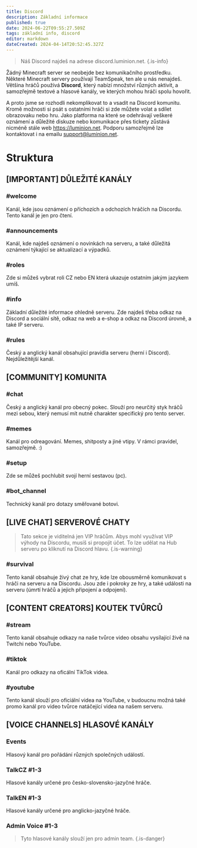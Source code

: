 ```yaml
---
title: Discord
description: Základní informace
published: true
date: 2024-06-22T09:55:27.509Z
tags: základní info, discord
editor: markdown
dateCreated: 2024-04-14T20:52:45.327Z
---
```


> Náš Discord najdeš na adrese discord.luminion.net.
{.is-info}

Žádný Minecraft server se neobejde bez komunikačního prostředku. Některé Minecraft servery používají TeamSpeak, ten ale u nás nenajdeš. Většina hráčů používá **Discord**, který nabízí množství různých aktivit, a samozřejmě textové a hlasové kanály, ve kterých mohou hráči spolu hovořit.

A proto jsme se rozhodli nekomplikovat to a vsadit na Discord komunitu. Kromě možnosti si psát s ostatními hráči si zde můžete volat a sdílet obrazovaku nebo hru. 
Jako platforma na které se odehrávají veškeré oznámení a důležité diskuze nebo komunikace přes tickety zůstává nicméně stále web https://luminion.net. Podporu samozřejmě lze kontaktovat i na emailu support@luminion.net.

# Struktura
## [IMPORTANT] DŮLEŽITÉ KANÁLY
### #welcome
Kanál, kde jsou oznámení o příchozích a odchozích hráčích na Discordu. Tento kanál je jen pro čtení.
### #announcements
Kanál, kde najdeš oznámení o novinkách na serveru, a také důležitá oznámení týkající se aktualizací a výpadků.
### #roles
Zde si můžeš vybrat roli CZ nebo EN která ukazuje ostatním jakým jazykem umíš.
### #info
Základní důležité informace ohledně serveru. Zde najdeš třeba odkaz na Discord a sociální sítě, odkaz na web a e-shop a odkaz na Discord úrovně, a také IP serveru.
### #rules
Český a anglický kanál obsahující pravidla serveru (herní i Discord). Nejdůležitější kanál.

## [COMMUNITY] KOMUNITA
### #chat
Český a anglický kanál pro obecný pokec. Slouží pro neurčitý styk hráčů mezi sebou, který nemusí mít nutně charakter specifický pro tento server.

### #memes
Kanál pro odreagování. Memes, shitposty a jiné vtipy. V rámci pravidel, samozřejmě. :)

### #setup
Zde se můžeš pochlubit svojí herní sestavou (pc).

### #bot_channel
Technický kanál pro dotazy směřované botovi.

## [LIVE CHAT] SERVEROVÉ CHATY
> Tato sekce je viditelná jen VIP hráčům. Abys mohl využívat VIP výhody na Discordu, musíš si propojit účet. To lze udělat na Hub serveru po kliknutí na Discord hlavu.
{.is-warning}

### #survival
Tento kanál obsahuje živý chat ze hry, kde lze obousměrně komunikovat s hráči na serveru a na Discordu. Jsou zde i pokroky ze hry, a také události na serveru (úmrtí hráčů a jejich připojení a odpojení).

## [CONTENT CREATORS] KOUTEK TVŮRCŮ
### #stream
Tento kanál obsahuje odkazy na naše tvůrce video obsahu vysílající živě na Twitchi nebo YouTube.

### #tiktok
Kanál pro odkazy na oficální TikTok videa.

### #youtube
Tento kanál slouží pro oficiální videa na YouTube, v budoucnu možná také promo kanál pro video tvůrce natáčející videa na našem serveru.

## [VOICE CHANNELS] HLASOVÉ KANÁLY
### Events
Hlasový kanál pro pořádání různých společných událostí.
### TalkCZ #1-3
Hlasové kanály určené pro česko-slovensko-jazyčné hráče.

### TalkEN #1-3
Hlasové kanály určené pro anglicko-jazyčné hráče.

### Admin Voice #1-3
> Tyto hlasové kanály slouží jen pro admin team.
{.is-danger}